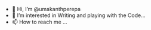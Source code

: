- 👋 Hi, I’m @umakanthperepa
- 👀 I’m interested in Writing and playing with the Code...
- 📫 How to reach me ...

<!---
umakanthperepa/umakanthperepa is a ✨ special ✨ repository because its `README.md` (this file) appears on your GitHub profile.
You can click the Preview link to take a look at your changes.
--->
